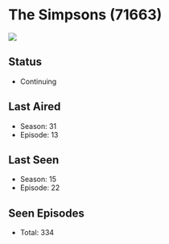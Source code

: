 # The Simpsons (71663)

<img src="https://dg31sz3gwrwan.cloudfront.net/poster/71663/952849-0-optimized.jpg" />

## Status
* Continuing
## Last Aired
* Season: 31
* Episode: 13
## Last Seen
* Season: 15
* Episode: 22
## Seen Episodes
* Total: 334
